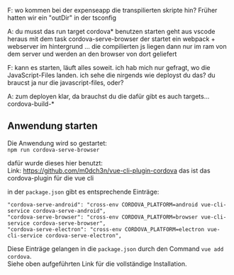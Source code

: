 F: 
wo kommen bei der expenseapp die transpilierten skripte hin? Früher hatten wir ein "outDir" in der tsconfig

A: 
du musst das run target  cordova* benutzen
starten geht aus vscode heraus mit dem task      cordova-serve-browser
der startet ein webpack + webserver im hintergrund ... die compilierten js liegen dann nur im ram von dem server und werden an den browser von dort geliefert
 
F:
kann es starten, läuft alles soweit. ich hab mich nur gefragt, wo die JavaScript-Files landen. ich sehe die nirgends
wie deployst du das? du braucst ja nur die javascript-files, oder?

A:
zum deployen klar, da brauchst du die 
dafür gibt es auch targets... cordova-build-*


## Anwendung starten

Die Anwendung wird so gestartet:  
 `npm run cordova-serve-browser`
 
 dafür wurde dieses hier benutzt:  
 Link: https://github.com/m0dch3n/vue-cli-plugin-cordova
das ist das cordova-plugin für die vue cli  

in der `package.json` gibt es entsprechende Einträge:  

```
"cordova-serve-android": "cross-env CORDOVA_PLATFORM=android vue-cli-service cordova-serve-android",
"cordova-serve-browser": "cross-env CORDOVA_PLATFORM=browser vue-cli-service cordova-serve-browser",
"cordova-serve-electron": "cross-env CORDOVA_PLATFORM=electron vue-cli-service cordova-serve-electron",
```

Diese Einträge gelangen in die `package.json` durch den Command `vue add cordova`.  
Siehe oben aufgeführten Link für die vollständige Installation. 

